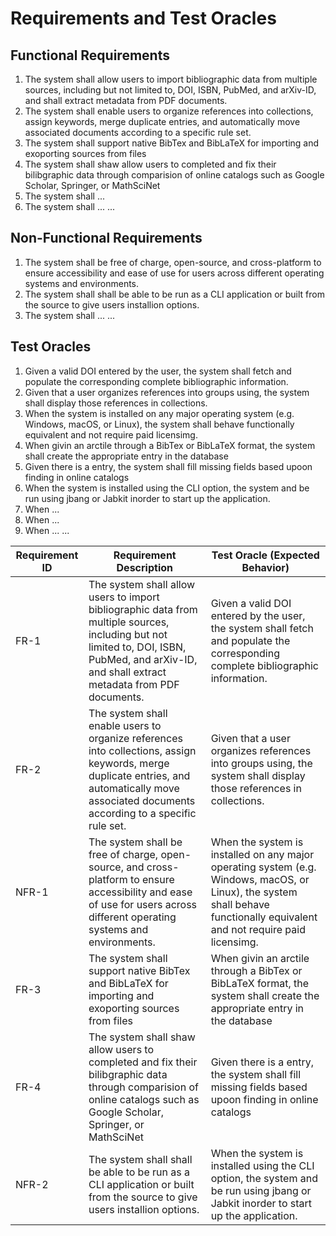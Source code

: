 # Requirements and Test Oracles

## Functional Requirements
1. The system shall allow users to import bibliographic data from multiple sources, including but not limited to, DOI, ISBN, PubMed, and arXiv-ID, and shall extract metadata from PDF documents.
2. The system shall enable users to organize references into collections, assign keywords, merge duplicate entries, and automatically move associated documents according to a specific rule set.
3. The system shall support native BibTex and BibLaTeX for importing and exoporting sources from files
4. The system shall shaw allow users to completed and fix their bilibgraphic data through comparision of online catalogs such as Google Scholar, Springer, or MathSciNet
5. The system shall ...
6. The system shall ...
...

## Non-Functional Requirements
1. The system shall be free of charge, open-source, and cross-platform to ensure accessibility and ease of use for users across different operating systems and environments.
2. The system shall shall be able to be run as a CLI application or built from the source to give users installion options. 
3. The system shall ...
...

## Test Oracles
1. Given a valid DOI entered by the user, the system shall fetch and populate the corresponding complete bibliographic information.
2. Given that a user organizes references into groups using, the system shall display those references in collections.
3. When the system is installed on any major operating system (e.g. Windows, macOS, or Linux), the system shall behave functionally equivalent and not require paid licensimg.
4. When givin an arctile through a BibTex or BibLaTeX format, the system shall create the appropriate entry in the database
5. Given there is a entry, the system shall fill missing fields based upoon finding in online catalogs
6. When the system is installed using the CLI option, the system and be run using jbang or Jabkit inorder to start up the application.
7. When ...
8. When ...
9. When ...
...

| Requirement ID | Requirement Description | Test Oracle (Expected Behavior) |
|-----------------------|-----------------------------------|---------------------------------------------|
| FR-1 | The system shall allow users to import bibliographic data from multiple sources, including but not limited to, DOI, ISBN, PubMed, and arXiv-ID, and shall extract metadata from PDF documents. | Given a valid DOI entered by the user, the system shall fetch and populate the corresponding complete bibliographic information. |
| FR-2 | The system shall enable users to organize references into collections, assign keywords, merge duplicate entries, and automatically move associated documents according to a specific rule set. | Given that a user organizes references into groups using, the system shall display those references in collections. |
| NFR-1 | The system shall be free of charge, open-source, and cross-platform to ensure accessibility and ease of use for users across different operating systems and environments. | When the system is installed on any major operating system (e.g. Windows, macOS, or Linux), the system shall behave functionally equivalent and not require paid licensimg. |
| FR-3 |The system shall support native BibTex and BibLaTeX for importing and exoporting sources from files|When givin an arctile through a BibTex or BibLaTeX format, the system shall create the appropriate entry in the database|
| FR-4 |The system shall shaw allow users to completed and fix their bilibgraphic data through comparision of online catalogs such as Google Scholar, Springer, or MathSciNet|Given there is a entry, the system shall fill missing fields based upoon finding in online catalogs|
| NFR-2 | The system shall shall be able to be run as a CLI application or built from the source to give users installion options. |  When the system is installed using the CLI option, the system and be run using jbang or Jabkit inorder to start up the application. |